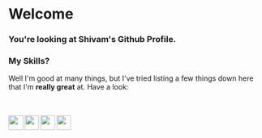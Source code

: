 # Welcome

### You're looking at Shivam's Github Profile.

### My Skills?

Well I'm good at many things, but I've tried listing a few things down here that I'm **really great** at. Have a look:

<br />
<br />

<img align="left" src="https://skills.thijs.gg/icons?i=html&theme=dark" width="28.5"/>

<img align="left" src="https://skills.thijs.gg/icons?i=css&theme=dark" width="28.5"/>

<img align="left" src="https://skills.thijs.gg/icons?i=js&theme=dark" width="28.5"/>

<img align="left" src="https://skills.thijs.gg/icons?i=react&theme=dark" width="28.5"/>

<br />
<br />
<br />
<br />
<br />
